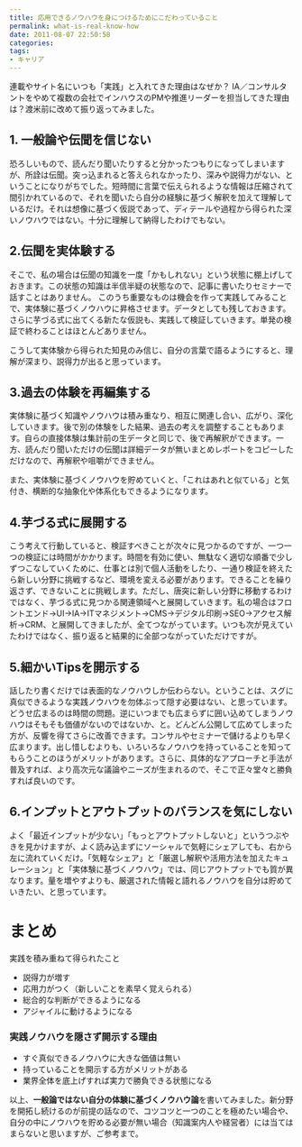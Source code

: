```yaml
---
title: 応用できるノウハウを身につけるためにこだわっていること
permalink: what-is-real-know-how
date: 2011-08-07 22:50:58
categories: 
tags:
- キャリア
---
```

連載やサイト名にいつも「実践」と入れてきた理由はなぜか？
IA／コンサルタントをやめて複数の会社でインハウスのPMや推進リーダーを担当してきた理由は？渡米前に改めて振り返ってみました。
<!-- more -->

## 1. 一般論や伝聞を信じない
恐ろしいもので、読んだり聞いたりすると分かったつもりになってしまいますが、所詮は伝聞。突っ込まれると答えられなかったり、深みや説得力がない、ということになりがちでした。短時間に言葉で伝えられるような情報は圧縮されて間引かれているので、それを聞いたら自分の経験に基づく解釈を加えて理解しているだけ。それは想像に基づく仮説であって、ディテールや過程から得られた深いノウハウではない。十分に理解して納得したわけでもない。

## 2.伝聞を実体験する
そこで、私の場合は伝聞の知識を一度「かもしれない」という状態に棚上げしておきます。この状態の知識は半信半疑の状態なので、記事に書いたりセミナーで話すことはありません。
このうち重要なものは機会を作って実践してみることで、実体験に基づくノウハウに昇格させます。データとしても残しておきます。さらに芋づる式に出てくる新たな仮説も、実践して検証していきます。単発の検証で終わることはほとんどありません。

こうして実体験から得られた知見のみ信じ、自分の言葉で語るようにすると、理解が深まり、説得力が出ると思っています。

## 3.過去の体験を再編集する
実体験に基づく知識やノウハウは積み重なり、相互に関連し合い、広がり、深化していきます。後で別の体験をした結果、過去の考えを調整することもあります。自らの直接体験は集計前の生データと同じで、後で再解釈ができます。一方、読んだり聞いただけの伝聞は詳細データが無いまとめレポートをコピーしただけなので、再解釈や咀嚼ができません。

また、実体験に基づくノウハウを貯めていくと、「これはあれと似ている」と気付き、横断的な抽象化や体系化もできるようになります。

## 4.芋づる式に展開する
こう考えて行動していると、検証すべきことが次々に見つかるのですが、一つ一つの検証には時間がかかります。時間を有効に使い、無駄なく適切な順番で少しずつこなしていくために、仕事とは別で個人活動をしたり、一通り検証を終えたら新しい分野に挑戦するなど、環境を変える必要があります。できることを繰り返さず、できないことに挑戦します。ただし、唐突に新しい分野に移動するわけではなく、芋づる式に見つかる関連領域へと展開していきます。私の場合はフロントエンド→UI→IA→ITマネジメント→CMS→デジタル印刷→SEO→アクセス解析→CRM、と展開してきましたが、全てつながっています。いつも次が見えていたわけではなく、振り返ると結果的に全部つながっていただけですが。

## 5.細かいTipsを開示する
話したり書くだけでは表面的なノウハウしか伝わらない。ということは、スグに真似できるような実践ノウハウを勿体ぶって隠す必要はない、と思っています。どうせ広まるのは時間の問題。逆にいつまでも広まらずに囲い込めてしまうノウハウはそもそも価値がないのではないか、と。どんどん公開して広めてしまった方が、反響を得てさらに改善できます。コンサルやセミナーで儲けるよりも早く広まります。出し惜しむよりも、いろいろなノウハウを持っていることを知ってもらうことのほうがメリットがあります。さらに、具体的なアプローチと手法が普及すれば、より高次元な議論やニーズが生まれるので、そこで正々堂々と勝負すれば良いのです。

## 6.インプットとアウトプットのバランスを気にしない
よく「最近インプットが少ない」「もっとアウトプットしないと」というつぶやきを見かけますが、よく読み込まずにソーシャルで気軽にシェアしても、右から左に流れていくだけ。「気軽なシェア」と「厳選し解釈や活用方法を加えたキュレーション」と「実体験に基づくノウハウ」では、同じアウトプットでも質が異なります。量を増やすよりも、厳選された情報と語れるノウハウを自分は貯めていきたい、と思っています。

# まとめ
実践を積み重ねて得られたこと

- 説得力が増す
- 応用力がつく（新しいことを素早く覚えられる）
- 総合的な判断ができるようになる
- アジャイルに動けるようになる

### 実践ノウハウを隠さず開示する理由

- すぐ真似できるノウハウに大きな価値は無い
- 持っていることを開示する方がメリットがある
- 業界全体を底上げすれば実力で勝負できる状態になる

以上、**一般論ではない自分の体験に基づくノウハウ論**を書いてみました。新分野を開拓し続けるのが前提の話なので、コツコツと一つのことを極めたい場合や、自分の中にノウハウを貯める必要が無い場合（知識案内人や経営者）には当てはまらないと思いますが、ご参考まで。